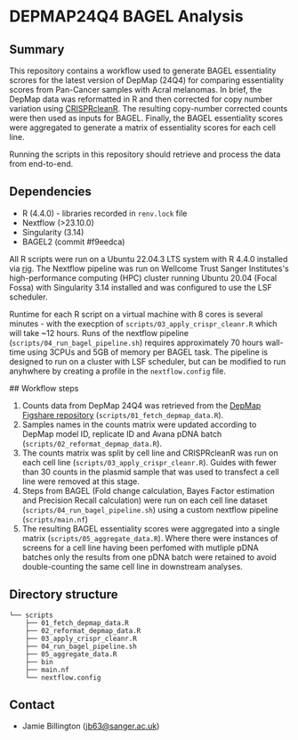 # DEPMAP24Q4 BAGEL Analysis

## Summary

This repository contains a workflow used to generate BAGEL essentiality scrores for the latest version of DepMap (24Q4) for comparing essentiality scores from Pan-Cancer samples with Acral melanomas. In brief, the DepMap data was reformatted in R and then corrected for copy number variation using [CRISPRcleanR](https://github.com/francescojm/CRISPRcleanR). The resulting copy-number corrected counts were then used as inputs for BAGEL. Finally, the BAGEL essentiality scores were aggregated to generate a matrix of essentiality scores for each cell line.

Running the scripts in this repository should retrieve and process the data from end-to-end.

## Dependencies

- R (4.4.0) - libraries recorded in `renv.lock` file
- Nextflow (>23.10.0)
- Singularity (3.14)
- BAGEL2 (commit #f9eedca)

All R scripts were run on a Ubuntu 22.04.3 LTS system with R 4.4.0 installed via [rig](https://github.com/r-lib/rig). The Nextflow pipeline was run on Wellcome Trust Sanger Institutes's high-performance computing (HPC) cluster running Ubuntu 20.04 (Focal Fossa) with Singularity 3.14 installed and was configured to use the LSF scheduler. 

Runtime for each R script on a virtual machine with 8 cores is several minutes - with the execption of `scripts/03_apply_crispr_cleanr.R` which will take ~12 hours. Runs of the nextflow pipeline (`scripts/04_run_bagel_pipeline.sh`) requires approximately 70 hours wall-time using 3CPUs and 5GB of memory per BAGEL task. The pipeline is designed to run on a cluster with LSF scheduler, but can be modified to run anyhwhere by creating a profile in the `nextflow.config` file.

## Workflow steps

1) Counts data from DepMap 24Q4 was retrieved from the [DepMap Figshare repository](https://plus.figshare.com/articles/dataset/DepMap_24Q4_Public/27993248) (`scripts/01_fetch_depmap_data.R`).
2) Samples names in the counts matrix were updated according to DepMap model ID, replicate ID and Avana pDNA batch (`scripts/02_reformat_depmap_data.R`).
3) The counts matrix was split by cell line and CRISPRcleanR was run on each cell line (`scripts/03_apply_crispr_cleanr.R`). Guides with fewer than 30 counts in the plasmid sample that was used to transfect a cell line were removed at this stage. 
4) Steps from BAGEL (Fold change calculation, Bayes Factor estimation and Precision Recall calculation) were run on each cell line dataset (`scripts/04_run_bagel_pipeline.sh`) using a custom nextflow pipeline (`scripts/main.nf`)
5) The resulting BAGEL essentiality scores were aggregated into a single matrix (`scripts/05_aggregate_data.R`). Where there were instances of screens for a cell line having been perfomed with mutliple pDNA batches only the results from one pDNA batch were retained to avoid double-counting the same cell line in downstream analyses.

## Directory structure
```
└── scripts
    ├── 01_fetch_depmap_data.R
    ├── 02_reformat_depmap_data.R
    ├── 03_apply_crispr_cleanr.R
    ├── 04_run_bagel_pipeline.sh
    ├── 05_aggregate_data.R
    ├── bin
    ├── main.nf
    └── nextflow.config
```

## Contact
- Jamie Billington (jb63@sanger.ac.uk)
